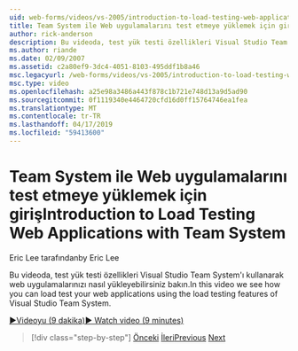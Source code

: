 ```yaml
---
uid: web-forms/videos/vs-2005/introduction-to-load-testing-web-applications-with-team-system
title: Team System ile Web uygulamalarını test etmeye yüklemek için giriş | Microsoft Docs
author: rick-anderson
description: Bu videoda, test yük testi özellikleri Visual Studio Team System'ı kullanarak web uygulamalarınızı nasıl yükleyebilirsiniz bakın.
ms.author: riande
ms.date: 02/09/2007
ms.assetid: c2a80ef9-3dc4-4051-8103-495ddf1b8a46
msc.legacyurl: /web-forms/videos/vs-2005/introduction-to-load-testing-web-applications-with-team-system
msc.type: video
ms.openlocfilehash: a25e98a3486a443f878c1b721e748d13a9d5ad90
ms.sourcegitcommit: 0f1119340e4464720cfd16d0ff15764746ea1fea
ms.translationtype: MT
ms.contentlocale: tr-TR
ms.lasthandoff: 04/17/2019
ms.locfileid: "59413600"
---
```

# <a name="introduction-to-load-testing-web-applications-with-team-system"></a><span data-ttu-id="5e532-103">Team System ile Web uygulamalarını test etmeye yüklemek için giriş</span><span class="sxs-lookup"><span data-stu-id="5e532-103">Introduction to Load Testing Web Applications with Team System</span></span>

<span data-ttu-id="5e532-104">Eric Lee tarafından</span><span class="sxs-lookup"><span data-stu-id="5e532-104">by Eric Lee</span></span>

<span data-ttu-id="5e532-105">Bu videoda, test yük testi özellikleri Visual Studio Team System'ı kullanarak web uygulamalarınızı nasıl yükleyebilirsiniz bakın.</span><span class="sxs-lookup"><span data-stu-id="5e532-105">In this video we see how you can load test your web applications using the load testing features of Visual Studio Team System.</span></span>

[<span data-ttu-id="5e532-106">&#9654;Videoyu (9 dakika)</span><span class="sxs-lookup"><span data-stu-id="5e532-106">&#9654; Watch video (9 minutes)</span></span>](https://channel9.msdn.com/Blogs/ASP-NET-Site-Videos/introduction-to-load-testing-web-applications-with-team-system)

> [!div class="step-by-step"]
> <span data-ttu-id="5e532-107">[Önceki](introduction-to-testing-web-applications-with-team-system.md)
> [İleri](introduction-to-manual-testing-with-team-system.md)</span><span class="sxs-lookup"><span data-stu-id="5e532-107">[Previous](introduction-to-testing-web-applications-with-team-system.md)
[Next](introduction-to-manual-testing-with-team-system.md)</span></span>

